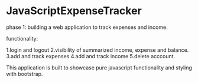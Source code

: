 # JavaScriptExpenseTracker

phase 1: building a web application to track expenses and income.

functionality:

1.login and logout
2.visibility of summarized income, expense and balance.
3.add and track expenses
4.add and track income
5.delete acccount.

This application is built to showcase pure javascript functionality and styling with bootstrap.
